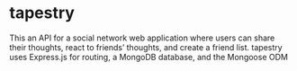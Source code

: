 # tapestry
 This an API for a social network web application where users can share their thoughts, react to friends’ thoughts, and create a friend list. tapestry uses Express.js for routing, a MongoDB database, and the Mongoose ODM